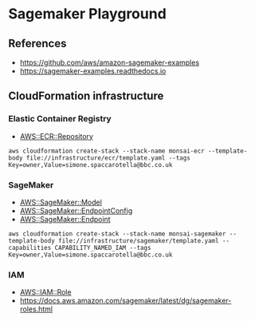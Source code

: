 # Sagemaker Playground

## References
- https://github.com/aws/amazon-sagemaker-examples
- https://sagemaker-examples.readthedocs.io

## CloudFormation infrastructure

### Elastic Container Registry

- [AWS::ECR::Repository](https://docs.aws.amazon.com/AWSCloudFormation/latest/UserGuide/aws-resource-ecr-repository.html)

```
aws cloudformation create-stack --stack-name monsai-ecr --template-body file://infrastructure/ecr/template.yaml --tags Key=owner,Value=simone.spaccarotella@bbc.co.uk
```

### SageMaker

- [AWS::SageMaker::Model](https://docs.aws.amazon.com/AWSCloudFormation/latest/UserGuide/aws-resource-sagemaker-model.html)
- [AWS::SageMaker::EndpointConfig](https://docs.aws.amazon.com/AWSCloudFormation/latest/UserGuide/aws-resource-sagemaker-endpointconfig.html)
- [AWS::SageMaker::Endpoint](https://docs.aws.amazon.com/AWSCloudFormation/latest/UserGuide/aws-resource-sagemaker-endpoint.html)

```
aws cloudformation create-stack --stack-name monsai-sagemaker --template-body file://infrastructure/sagemaker/template.yaml --capabilities CAPABILITY_NAMED_IAM --tags Key=owner,Value=simone.spaccarotella@bbc.co.uk
```

### IAM

- [AWS::IAM::Role](https://docs.aws.amazon.com/AWSCloudFormation/latest/UserGuide/aws-resource-iam-role.html)
- https://docs.aws.amazon.com/sagemaker/latest/dg/sagemaker-roles.html
